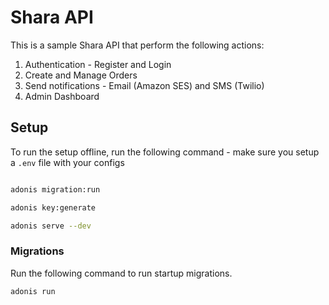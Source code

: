 # Shara API

This is a sample Shara API that perform the following actions: 

1. Authentication - Register and Login
2. Create and Manage Orders
3. Send notifications - Email (Amazon SES) and SMS (Twilio)
4. Admin Dashboard

## Setup

To run the setup offline, run the following command - make sure you setup a `.env` file with your configs

```bash

adonis migration:run

adonis key:generate

adonis serve --dev
```

### Migrations

Run the following command to run startup migrations.

```js
adonis run
```
